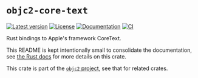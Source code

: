 # `objc2-core-text`

[![Latest version](https://badgen.net/crates/v/objc2-core-text)](https://crates.io/crates/objc2-core-text)
[![License](https://badgen.net/badge/license/MIT/blue)](../LICENSE.txt)
[![Documentation](https://docs.rs/objc2-core-text/badge.svg)](https://docs.rs/objc2-core-text/)
[![CI](https://github.com/madsmtm/objc2/actions/workflows/ci.yml/badge.svg)](https://github.com/madsmtm/objc2/actions/workflows/ci.yml)

Rust bindings to Apple's framework CoreText.

This README is kept intentionally small to consolidate the documentation, see
[the Rust docs](https://docs.rs/objc2-core-text/) for more details on this crate.

This crate is part of the [`objc2` project](https://github.com/madsmtm/objc2),
see that for related crates.
